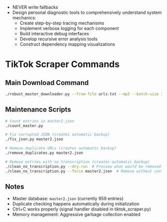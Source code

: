 - NEVER write fallbacks
- Design personal diagnostic tools to comprehensively understand system mechanics:
  * Create step-by-step tracing mechanisms
  * Implement verbose logging for each component
  * Build interactive debug interfaces
  * Develop recursive error analysis tools
  * Construct dependency mapping visualizations

# TikTok Scraper Commands

## Main Download Command
```bash
./robust_master_downloader.py --from-file urls.txt --mp3 --batch-size 10 --delay 2 --max-comments 10 --whisper
```

## Maintenance Scripts
```bash
# Count entries in master2.json
./count_master.py

# Fix corrupted JSON (creates automatic backup)
./fix_json.py master2.json

# Remove duplicate URLs (creates automatic backup)
./remove_duplicates.py master2.json

# Remove entries with no transcription (creates automatic backup)
./clean_no_transcription.py --dry-run  # Preview what would be removed
./clean_no_transcription.py --force master2.json  # Remove without confirmation
```

## Notes
- Master database: `master2.json` (currently 959 entries)
- Duplicate checking happens automatically during initialization
- Ctrl+C works properly (signal handler disabled in tiktok_scraper.py)
- Memory management: Aggressive garbage collection enabled